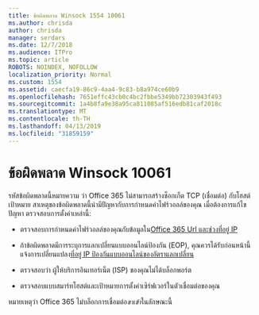 ```yaml
---
title: ข้อผิดพลาด Winsock 1554 10061
ms.author: chrisda
author: chrisda
manager: serdars
ms.date: 12/7/2018
ms.audience: ITPro
ms.topic: article
ROBOTS: NOINDEX, NOFOLLOW
localization_priority: Normal
ms.custom: 1554
ms.assetid: caecfa19-86c9-4aa4-9c83-b8a974ce60b9
ms.openlocfilehash: 7651effc43cb0c4bc2fbbe5349bb72303943f493
ms.sourcegitcommit: 1a4b8fa9e38a95ca811085af516edb81caf2018c
ms.translationtype: MT
ms.contentlocale: th-TH
ms.lasthandoff: 04/13/2019
ms.locfileid: "31859159"
---
```

# <a name="winsock-error-10061"></a>ข้อผิดพลาด Winsock 10061

รหัสข้อผิดพลาดนี้หมายความ ว่า Office 365 ไม่สามารถสร้างซ็อกเก็ต TCP (เชื่อมต่อ) กับโฮสต์เป้าหมาย สาเหตุของข้อผิดพลาดนี้น่ามีปัญหากับการกำหนดค่าไฟร์วอลล์ของคุณ เมื่อต้องการแก้ไขปัญหา ตรวจสอบการตั้งค่าเหล่านี้:

- ตรวจสอบการกำหนดค่าไฟร์วอลล์ของคุณกับข้อมูลใน[Office 365 Url และช่วงที่อยู่ IP](https://docs.microsoft.com/office365/enterprise/urls-and-ip-address-ranges)

- ถ้าข้อผิดพลาดมีการระบุการแลกเปลี่ยนแบบออนไลน์ป้องกัน (EOP), คุณควรได้รับก่อนหน้านี้แจ้งการเปลี่ยนแปลง[ที่อยู่ IP ป้องกันแบบออนไลน์ของอัตราแลกเปลี่ยน](https://docs.microsoft.com/office365/SecurityCompliance/eop/exchange-online-protection-ip-addresses)

- ตรวจสอบว่า ผู้ให้บริการอินเทอร์เน็ต (ISP) ของคุณไม่ได้บล็อกพอร์ต

- ตรวจสอบแบบสมาร์ทโฮสต์และเป้าหมายการตั้งค่าเซิร์ฟเวอร์ในตัวเชื่อมต่อของคุณ

หมายเหตุว่า Office 365 ไม่บล็อกการเชื่อมต่อ*ขาเข้า*ในลักษณะนี้
